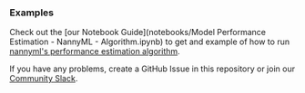 
### Examples

Check out the [our Notebook Guide](notebooks/Model Performance Estimation - NannyML - Algorithm.ipynb) to get and example of how to run [nannyml's performance estimation algorithm](https://aws.amazon.com/marketplace/pp/prodview-uotyt66szg34o).

If you have any problems, create a GitHub Issue in this repository or join our [Community Slack](https://join.slack.com/t/nannymlbeta/shared_invite/zt-16fvpeddz-HAvTsjNEyC9CE6JXbiM7BQ).
